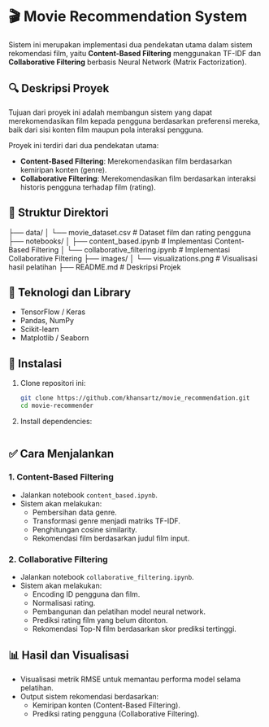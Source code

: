 # 🎬 Movie Recommendation System

Sistem ini merupakan implementasi dua pendekatan utama dalam sistem rekomendasi film, yaitu **Content-Based Filtering** menggunakan TF-IDF dan **Collaborative Filtering** berbasis Neural Network (Matrix Factorization).

## 🔍 Deskripsi Proyek

Tujuan dari proyek ini adalah membangun sistem yang dapat merekomendasikan film kepada pengguna berdasarkan preferensi mereka, baik dari sisi konten film maupun pola interaksi pengguna.

Proyek ini terdiri dari dua pendekatan utama:
- **Content-Based Filtering**: Merekomendasikan film berdasarkan kemiripan konten (genre).
- **Collaborative Filtering**: Merekomendasikan film berdasarkan interaksi historis pengguna terhadap film (rating).

## 📁 Struktur Direktori

├── data/
│   └── movie_dataset.csv               # Dataset film dan rating pengguna
├── notebooks/
│   ├── content_based.ipynb             # Implementasi Content-Based Filtering
│   └── collaborative_filtering.ipynb   # Implementasi Collaborative Filtering
├── images/
│   └── visualizations.png              # Visualisasi hasil pelatihan
├── README.md                           # Deskripsi Projek

## 🧰 Teknologi dan Library

- TensorFlow / Keras
- Pandas, NumPy
- Scikit-learn
- Matplotlib / Seaborn

## 🔧 Instalasi

1. Clone repositori ini:
   ```bash
   git clone https://github.com/khansartz/movie_recommendation.git
   cd movie-recommender

2. Install dependencies:
    ``` pip install -r requirements.txt
   ```

## ✅ Cara Menjalankan

### 1. Content-Based Filtering
- Jalankan notebook `content_based.ipynb`.
- Sistem akan melakukan:
  - Pembersihan data genre.
  - Transformasi genre menjadi matriks TF-IDF.
  - Penghitungan cosine similarity.
  - Rekomendasi film berdasarkan judul film input.

### 2. Collaborative Filtering
- Jalankan notebook `collaborative_filtering.ipynb`.
- Sistem akan melakukan:
  - Encoding ID pengguna dan film.
  - Normalisasi rating.
  - Pembangunan dan pelatihan model neural network.
  - Prediksi rating film yang belum ditonton.
  - Rekomendasi Top-N film berdasarkan skor prediksi tertinggi.

## 📊 Hasil dan Visualisasi
- Visualisasi metrik RMSE untuk memantau performa model selama pelatihan.
- Output sistem rekomendasi berdasarkan:
  - Kemiripan konten (Content-Based Filtering).
  - Prediksi rating pengguna (Collaborative Filtering).